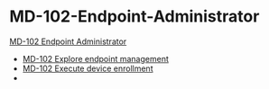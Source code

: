 # MD-102-Endpoint-Administrator
[MD-102 Endpoint Administrator](https://learn.microsoft.com/en-us/training/courses/md-102t00)
  * [MD-102 Explore endpoint management](https://learn.microsoft.com/en-us/training/paths/explore-endpoint-management/)
  * [MD-102 Execute device enrollment](https://learn.microsoft.com/en-us/training/paths/execute-device-enrollment/)
  * 
